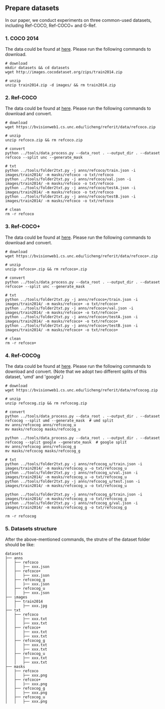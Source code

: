 ## Prepare datasets

In our paper, we conduct experiments on three common-used datasets, including Ref-COCO, Ref-COCO+ and G-Ref.

### 1. COCO 2014

The data could be found at [here](https://cocodataset.org/#download). Please run the following commands to download.

```shell
# download
mkdir datasets && cd datasets
wget http://images.cocodataset.org/zips/train2014.zip

# unzip
unzip train2014.zip -d images/ && rm train2014.zip

```

### 2. Ref-COCO

The data could be found at [here](https://github.com/lichengunc/refer). Please run the following commands to download and convert.

```shell
# download
wget https://bvisionweb1.cs.unc.edu/licheng/referit/data/refcoco.zip

# unzip
unzip refcoco.zip && rm refcoco.zip

# convert
python ../tools/data_process.py --data_root . --output_dir . --dataset refcoco --split unc --generate_mask

# txt
python ../tools/folder2txt.py -j anns/refcoco/train.json -i images/train2014/ -m masks/refcoco -o txt/refcoco
python ../tools/folder2txt.py -j anns/refcoco/val.json -i images/train2014/ -m masks/refcoco -o txt/refcoco
python ../tools/folder2txt.py -j anns/refcoco/testA.json -i images/train2014/ -m masks/refcoco -o txt/refcoco
python ../tools/folder2txt.py -j anns/refcoco/testB.json -i images/train2014/ -m masks/refcoco -o txt/refcoco

# clean
rm -r refcoco

```

### 3. Ref-COCO+

The data could be found at [here](https://github.com/lichengunc/refer). Please run the following commands to download and convert.

```shell
# download
wget https://bvisionweb1.cs.unc.edu/licheng/referit/data/refcoco+.zip

# unzip
unzip refcoco+.zip && rm refcoco+.zip

# convert
python ../tools/data_process.py --data_root . --output_dir . --dataset refcoco+ --split unc --generate_mask

# txt
python ../tools/folder2txt.py -j anns/refcoco+/train.json -i images/train2014/ -m masks/refcoco+ -o txt/refcoco+
python ../tools/folder2txt.py -j anns/refcoco+/val.json -i images/train2014/ -m masks/refcoco+ -o txt/refcoco+
python ../tools/folder2txt.py -j anns/refcoco+/testA.json -i images/train2014/ -m masks/refcoco+ -o txt/refcoco+
python ../tools/folder2txt.py -j anns/refcoco+/testB.json -i images/train2014/ -m masks/refcoco+ -o txt/refcoco+

# clean
rm -r refcoco+

```

### 4. Ref-COCOg

The data could be found at [here](https://github.com/lichengunc/refer). Please run the following commands to download and convert.
(Note that we adopt two different splits of this dataset, 'umd' and 'google'.)

```shell
# download
wget https://bvisionweb1.cs.unc.edu/licheng/referit/data/refcocog.zip

# unzip
unzip refcocog.zip && rm refcocog.zip

# convert
python ../tools/data_process.py --data_root . --output_dir . --dataset refcocog --split umd --generate_mask  # umd split
mv anns/refcocog anns/refcocog_u
mv masks/refcocog masks/refcocog_u

python ../tools/data_process.py --data_root . --output_dir . --dataset refcocog --split google --generate_mask  # google split
mv anns/refcocog anns/refcocog_g
mv masks/refcocog masks/refcocog_g

# txt
python ../tools/folder2txt.py -j anns/refcocog_u/train.json -i images/train2014/ -m masks/refcocog_u -o txt/refcocog_u
python ../tools/folder2txt.py -j anns/refcocog_u/val.json -i images/train2014/ -m masks/refcocog_u -o txt/refcocog_u
python ../tools/folder2txt.py -j anns/refcocog_u/test.json -i images/train2014/ -m masks/refcocog_u -o txt/refcocog_u

python ../tools/folder2txt.py -j anns/refcocog_g/train.json -i images/train2014/ -m masks/refcocog_g -o txt/refcocog_g
python ../tools/folder2txt.py -j anns/refcocog_g/val.json -i images/train2014/ -m masks/refcocog_g -o txt/refcocog_g

rm -r refcocog

```

### 5. Datasets structure

After the above-mentioned commands, the strutre of the dataset folder should be like:

```none
datasets
├── anns
│   ├── refcoco
│   │   ├── xxx.json
│   ├── refcoco+
│   │   ├── xxx.json
│   ├── refcocog_g
│   │   ├── xxx.json
│   ├── refcocog_u
│   │   ├── xxx.json
├── images
│   ├── train2014
│   │   ├── xxx.jpg
├── txt
│   ├── refcoco
│   │   ├── xxx.txt
│   │   ├── xxx.txt
│   ├── refcoco+
│   │   ├── xxx.txt
│   │   ├── xxx.txt
│   ├── refcocog_g
│   │   ├── xxx.txt
│   │   ├── xxx.txt
│   ├── refcocog_u
│   │   ├── xxx.txt
│   │   ├── xxx.txt
├── masks
│   ├── refcoco
│   │   ├── xxx.png
│   ├── refcoco+
│   │   ├── xxx.png
│   ├── refcocog_g
│   │   ├── xxx.png
│   ├── refcocog_u
│   │   ├── xxx.png

```